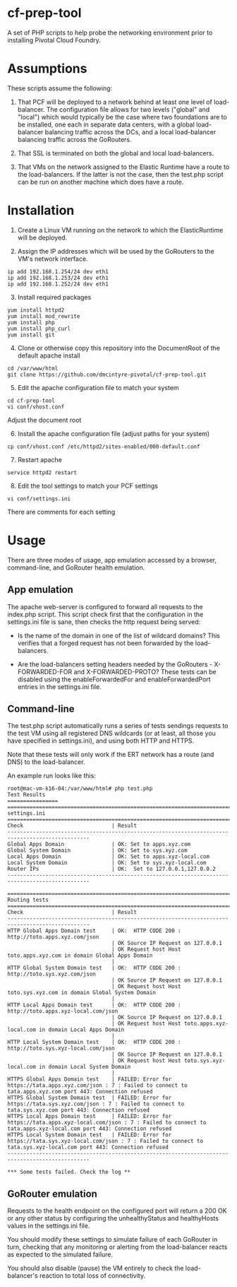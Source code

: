 # cf-prep-tool
A set of PHP scripts to help probe the networking environment prior to installing Pivotal Cloud Foundry.

# Assumptions
These scripts assume the following:

1. That PCF will be deployed to a network behind at least one level of load-balancer.
The configuration file allows for two levels ("global" and "local") which would typically be the case where two foundations are to be installed, one each in separate data centers, with a global load-balancer balancing traffic across the DCs, and a local load-balancer balancing traffic across the GoRouters.

2. That SSL is terminated on both the global and local load-balancers.

3. That VMs on the network assigned to the Elastic Runtime have a route to the load-balancers. If the latter is not the case, then the test.php script can be run on another machine which does have a route.



# Installation

1. Create a Linux VM running on the network to which the ElasticRuntime will be deployed.

2. Assign the IP addresses which will be used by the GoRouters to the VM's network interface.
~~~~
ip add 192.168.1.254/24 dev eth1
ip add 192.168.1.253/24 dev eth1
ip add 192.168.1.252/24 dev eth1
~~~~

3. Install required packages
~~~~
yum install httpd2
yum install mod_rewrite
yum install php
yum install php_curl
yum install git
~~~~

4. Clone or otherwise copy this repository into the DocumentRoot of the default apache install
~~~~
cd /var/www/html
git clone https://github.com/dmcintyre-pivotal/cf-prep-tool.git
~~~~

5. Edit the apache configuration file to match your system
~~~~
cd cf-prep-tool
vi conf/vhost.conf
~~~~
Adjust the document root

6. Install the apache configuration file (adjust paths for your system)
~~~~
cp conf/vhost.conf /etc/httpd2/sites-enabled/000-default.conf
~~~~

7. Restart apache
~~~~
service httpd2 restart
~~~~

8. Edit the tool settings to match your PCF settings
~~~~
vi conf/settings.ini
~~~~
There are comments for each setting

# Usage
There are three modes of usage, app emulation accessed by a browser, command-line, and GoRouter health emulation.

## App emulation
The apache web-server is configured to forward all requests to the index.php script.
This script check first that the configuration in the settings.ini file is sane, then checks the http request being served:

* Is the name of the domain in one of the list of wildcard domains? This verifies that a forged request has not been forwarded by the load-balancers.

* Are the load-balancers setting headers needed by the GoRouters - X-FORWARDED-FOR and X-FORWARDED-PROTO? These tests can be disabled using the enableForwardedFor and enableForwardedPort entries in the settings.ini file.

## Command-line
The test.php script automatically runs a series of tests sendings requests to the test VM using all registered DNS wildcards (or at least, all those you have specified in settings.ini), and using both HTTP and HTTPS.

Note that these tests will only work if the ERT network has a route (and DNS) to the load-balancer.

An example run looks like this:
~~~~
root@mac-vm-k16-04:/var/www/html# php test.php
Test Results
================
================================================================================================
settings.ini
================================================================================================
Check                            | Result
------------------------------------------------------------------------------------------------
Global Apps Domain               | OK: Set to apps.xyz.com
Global System Domain             | OK: Set to sys.xyz.com
Local Apps Domain                | OK: Set to apps.xyz-local.com
Local System Domain              | OK: Set to sys.xyz-local.com
Router IPs                       | OK:  Set to 127.0.0.1,127.0.0.2
------------------------------------------------------------------------------------------------

================================================================================================
Routing tests
================================================================================================
Check                            | Result
------------------------------------------------------------------------------------------------
HTTP Global Apps Domain test     | OK:  HTTP CODE 200 : http://toto.apps.xyz.com/json
                                 | OK Source IP Request on 127.0.0.1
                                 | OK Request host Host toto.apps.xyz.com in domain Global Apps Domain
                                 |
HTTP Global System Domain test   | OK:  HTTP CODE 200 : http://toto.sys.xyz.com/json
                                 | OK Source IP Request on 127.0.0.1
                                 | OK Request host Host toto.sys.xyz.com in domain Global System Domain
                                 |
HTTP Local Apps Domain test      | OK:  HTTP CODE 200 : http://toto.apps.xyz-local.com/json
                                 | OK Source IP Request on 127.0.0.1
                                 | OK Request host Host toto.apps.xyz-local.com in domain Local Apps Domain
                                 |
HTTP Local System Domain test    | OK:  HTTP CODE 200 : http://toto.sys.xyz-local.com/json
                                 | OK Source IP Request on 127.0.0.1
                                 | OK Request host Host toto.sys.xyz-local.com in domain Local System Domain
                                 |
HTTPS Global Apps Domain test    | FAILED: Error for https://tata.apps.xyz.com/json : 7 : Failed to connect to tata.apps.xyz.com port 443: Connection refused
HTTPS Global System Domain test  | FAILED: Error for https://tata.sys.xyz.com/json : 7 : Failed to connect to tata.sys.xyz.com port 443: Connection refused
HTTPS Local Apps Domain test     | FAILED: Error for https://tata.apps.xyz-local.com/json : 7 : Failed to connect to tata.apps.xyz-local.com port 443: Connection refused
HTTPS Local System Domain test   | FAILED: Error for https://tata.sys.xyz-local.com/json : 7 : Failed to connect to tata.sys.xyz-local.com port 443: Connection refused
------------------------------------------------------------------------------------------------

*** Some tests failed. Check the log **
~~~~

## GoRouter emulation
Requests to the health endpoint on the configured port will return a 200 OK or any other status by configuring the unhealthyStatus and healthyHosts values in the settings.ini file.

You should modify these settings to simulate failure of each GoRouter in turn, checking that any monitoring or alerting from the load-balancer reacts as expected to the simulated failure.

You should also disable (pause) the VM entirely to check the load-balancer's reaction to total loss of connectivity.
